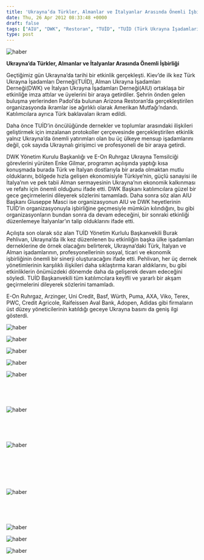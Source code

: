```yaml
---
title: 'Ukrayna’da Türkler, Almanlar ve İtalyanlar Arasında Önemli İşbirliği'
date: Thu, 26 Apr 2012 08:33:48 +0000
draft: false
tags: ["AIU", "DWK", "Restoran", "TUİD", "TUİD (Türk Ukrayna İşadamları Derneği)", "Ukrayna Türk toplumu"]
type: post
---
```













![haber](http://tuid.org.ua/images/haber/tdu1.jpg)


**Ukrayna’da Türkler, Almanlar ve İtalyanlar Arasında Önemli İşbirliği**




Geçtiğimiz gün Ukrayna’da tarihi bir etkinlik gerçekleşti. Kiev’de ilk kez Türk Ukrayna İşadamları Derneği(TUİD), Alman Ukrayna İşadamları Derneği(DWK) ve İtalyan Ukrayna İşadamları Derneği(AIU) ortaklaşa bir etkinliğe imza attılar ve üyelerini bir araya getirdiler. Şehrin önden gelen buluşma yerlerinden Padol’da bulunan Arizona Restoran’da gerçekleştirilen organizasyonda ikramlar ise ağırlıklı olarak Amerikan Mutfağı’ndandı. Katılımcılara ayrıca Türk baklavaları ikram edildi.


Daha önce TUİD’in öncülüğünde dernekler ve toplumlar arasındaki ilişkileri geliştirmek için imzalanan protokoller çerçevesinde gerçekleştirilen etkinlik yalnız Ukrayna’da önemli yatırımları olan bu üç ülkeye mensup işadamlarını değil, çok sayıda Ukraynalı girişimci ve profesyoneli de bir araya getirdi.


DWK Yönetim Kurulu Başkanlığı ve E-On Ruhrgaz Ukrayna Temsilciği görevlerini yürüten Enke Gilmar, programın açılışında yaptığı kısa konuşmada burada Türk ve İtalyan dostlarıyla bir arada olmaktan mutlu olduklarını, bölgede hızla gelişen ekonomisiyle Türkiye’nin, güçlü sanayisi ile İtalya’nın ve pek tabii Alman sermayesinin Ukrayna’nın ekonomik kalkınması ve refahı için önemli olduğunu ifade etti. DWK Başkanı katılımcılara güzel bir gece geçirmelerini dileyerek sözlerini tamamladı. Daha sonra söz alan AIU Başkanı Giuseppe Masci ise organizasyonun AIU ve DWK heyetlerinin TUİD’in organizasyonuyla işbirliğine geçmesiyle mümkün kılındığını, bu gibi organizasyonların bundan sonra da devam edeceğini, bir sonraki etkinliği düzenlemeye İtalyanlar’ın talip olduklarını ifade etti.




Açılışta son olarak söz alan TUİD Yönetim Kurlulu Başkanvekili Burak Pehlivan, Ukrayna’da ilk kez düzenlenen bu etkinliğin başka ülke işadamları derneklerine de örnek olacağını belirterek, Ukrayna’daki Türk, İtalyan ve Alman işadamlarının, profesyonellerinin sosyal, ticari ve ekonomik işbirliğinin önemli bir sinerji oluşturacağını ifade etti. Pehlivan, her üç dernek yönetimlerinin karşılıklı ilişkileri daha sıklaştırma kararı aldıklarını, bu gibi etkinliklerin önümüzdeki dönemde daha da gelişerek devam edeceğini söyledi. TUİD Başkanvekili tüm katılımcılara keyifli ve yararlı bir akşam geçirmelerini dileyerek sözlerini tamamladı.




E-On Ruhrgaz, Arzinger, Uni Credit, Basf, Würth, Puma, AXA, Viko, Terex, PWC, Credit Agricole, Raifeissen Aval Bank, Adopen, Adidas gibi firmaların üst düzey yöneticilerinin katıldığı geceye Ukrayna basını da geniş ilgi gösterdi.


![haber](http://tuid.org.ua/images/haber/tdu1.jpg)

![haber](http://tuid.org.ua/images/haber/tdu2.jpg)

![haber](http://tuid.org.ua/images/haber/tdu3.jpg)

![haber](http://tuid.org.ua/images/haber/tdu4.jpg)

![haber](http://tuid.org.ua/images/haber/tdu5.jpg)

 

 

![haber](http://tuid.org.ua/images/haber/tdu9.jpg)

 

 

![haber](http://tuid.org.ua/images/haber/tdu12.jpg)

 

 

 

![haber](http://tuid.org.ua/images/haber/tdu16.jpg)

 

 

![haber](http://tuid.org.ua/images/haber/tdu19.jpg)

![haber](http://tuid.org.ua/images/haber/tdu21.jpg)

![haber](http://tuid.org.ua/images/haber/tdu26.jpg)

